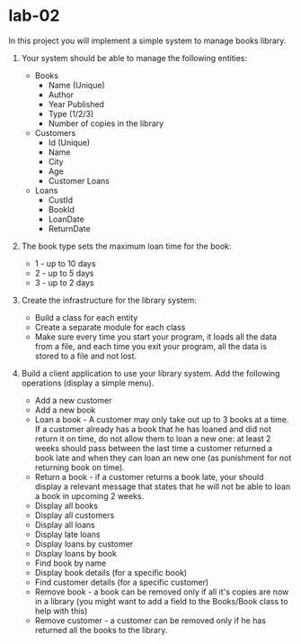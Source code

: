 # lab-02

In this project you will implement a simple system to manage books library.

1. Your system should be able to manage the following entities:
    - Books
        - Name (Unique)
        - Author
        - Year Published
        - Type (1/2/3)
        - Number of copies in the library
    - Customers
        - Id (Unique)
        - Name
        - City
        - Age
        - Customer Loans
    - Loans
        - CustId
        - BookId
        - LoanDate
        - ReturnDate

2. The book type sets the maximum loan time for the book:
    - 1 - up to 10 days
    - 2 - up to 5 days
    - 3 - up to 2 days

3. Create the infrastructure for the library system:
    - Build a class for each entity
    - Create a separate module for each class
    - Make sure every time you start your program, it loads all the data from a file, and each time you exit your program, all the data is stored to a file and not lost.

4. Build a client application to use your library system. Add the following operations (display a simple menu).
    - Add a new customer
    - Add a new book
    - Loan a book - A customer may only take out up to 3 books at a time. If a customer already has a book that he has loaned and did not return it on time, do not allow them to loan a new one: at least 2 weeks should pass between the last time a customer returned a book late and when they can loan an new one (as punishment for not returning book on time).
    - Return a book - if a customer returns a book late, your should display a relevant message that states that he will not be able to loan a book in upcoming 2 weeks.
    - Display all books
    - Display all customers
    - Display all loans
    - Display late loans
    - Display loans by customer
    - Display loans by book
    - Find book by name
    - Display book details (for a specific book)
    - Find customer details (for a specific customer)
    - Remove book - a book can be removed only if all it's copies are now in a library (you might want to add a field to the Books/Book class to help with this)
    - Remove customer - a customer can be removed only if he has returned all the books to the library.
